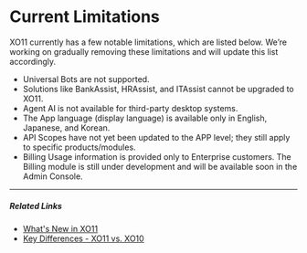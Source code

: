 # Current Limitations

XO11 currently has a few notable limitations, which are listed below. We’re working on gradually removing these limitations and will update this list accordingly. 

* Universal Bots are not supported.
* Solutions like BankAssist, HRAssist, and ITAssist cannot be upgraded to XO11.
* Agent AI is not available for third-party desktop systems.  
* The App language (display language) is available only in English, Japanese, and Korean.
* API Scopes have not yet been updated to the APP level; they still apply to specific products/modules.
* Billing Usage information is provided only to Enterprise customers. The Billing module is still under development and will be available soon in the Admin Console.

<hr>

##### Related Links

* [What's New in XO11](../getting-started/whats-new-in-xo-platform.md)
* [Key Differences - XO11 vs. XO10](../getting-started/key-differences-between-xo11-and-xo10.md)
